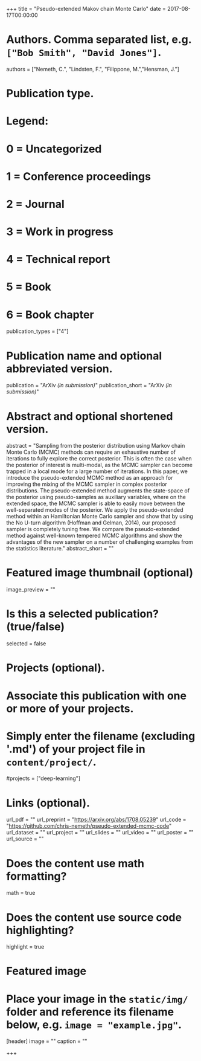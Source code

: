 +++
title = "Pseudo-extended Makov chain Monte Carlo"
date = 2017-08-17T00:00:00

# Authors. Comma separated list, e.g. `["Bob Smith", "David Jones"]`.
authors = ["Nemeth, C.", "Lindsten, F.", "Filippone, M.","Hensman, J."]

# Publication type.
# Legend:
# 0 = Uncategorized
# 1 = Conference proceedings
# 2 = Journal
# 3 = Work in progress
# 4 = Technical report
# 5 = Book
# 6 = Book chapter
publication_types = ["4"]

# Publication name and optional abbreviated version.
publication = "ArXiv *(in submission)*"
publication_short = "ArXiv *(in submission)*"

# Abstract and optional shortened version.
abstract = "Sampling from the posterior distribution using Markov chain Monte Carlo (MCMC) methods can require an exhaustive number of iterations to fully explore the correct posterior. This is often the case when the posterior of interest is multi-modal, as the MCMC sampler can become trapped in a local mode for a large number of iterations. In this paper, we introduce the pseudo-extended MCMC method as an approach for improving the mixing of the MCMC sampler in complex posterior distributions. The pseudo-extended method augments the state-space of the posterior using pseudo-samples as auxiliary variables, where on the extended space, the MCMC sampler is able to easily move between the well-separated modes of the posterior. We apply the pseudo-extended method within an Hamiltonian Monte Carlo sampler and show that by using the No U-turn algorithm (Hoffman and Gelman, 2014), our proposed sampler is completely tuning free. We compare the pseudo-extended method against well-known tempered MCMC algorithms and show the advantages of the new sampler on a number of challenging examples from the statistics literature."
abstract_short = ""

# Featured image thumbnail (optional)
image_preview = ""

# Is this a selected publication? (true/false)
selected = false

# Projects (optional).
#   Associate this publication with one or more of your projects.
#   Simply enter the filename (excluding '.md') of your project file in `content/project/`.
#projects = ["deep-learning"]

# Links (optional).
url_pdf = ""
url_preprint = "https://arxiv.org/abs/1708.05239"
url_code = "https://github.com/chris-nemeth/pseudo-extended-mcmc-code"
url_dataset = ""
url_project = ""
url_slides = ""
url_video = ""
url_poster = ""
url_source = ""

# Does the content use math formatting?
math = true

# Does the content use source code highlighting?
highlight = true

# Featured image
# Place your image in the `static/img/` folder and reference its filename below, e.g. `image = "example.jpg"`.
[header]
image = ""
caption = ""

+++


